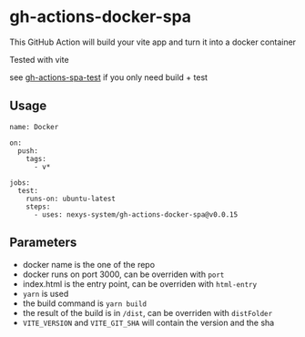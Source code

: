 # gh-actions-docker-spa

This GitHub Action will build your vite app and turn it into a docker container

Tested with vite

see [gh-actions-spa-test](https://github.com/nexys-system/gh-actions-spa-test) if you only need build + test

## Usage

```
name: Docker

on:
  push:
    tags:
      - v*

jobs:
  test:
    runs-on: ubuntu-latest
    steps:
      - uses: nexys-system/gh-actions-docker-spa@v0.0.15
```

## Parameters

* docker name is the one of the repo
* docker runs on port 3000, can be overriden with `port`
* index.html is the entry point, can be overriden with `html-entry`
* `yarn` is used
* the build command is `yarn build`
* the result of the build is in `/dist`, can be overriden with `distFolder`
* `VITE_VERSION` and `VITE_GIT_SHA` will contain the version and the sha


